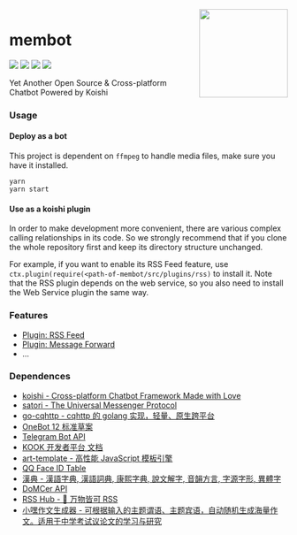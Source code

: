 <img align="right" width="160" src="http://q.qlogo.cn/headimg_dl?dst_uin=1470738407&spec=640">

<h1>
membot
</h1>

<img src="https://img.shields.io/badge/build-passing-brightgreen.svg">
<img src="https://img.shields.io/github/issues/memset0/membot?color=blue">
<img src="https://img.shields.io/github/languages/code-size/memset0/membot?color=blueviolet">
<img src="https://img.shields.io/badge/license-AGPL_V3.0-lightgrey.svg">

Yet Another Open Source & Cross-platform Chatbot Powered by Koishi

### Usage

#### Deploy as a bot

This project is dependent on `ffmpeg` to handle media files, make sure you have it installed.

```shell
yarn
yarn start
```

#### Use as a koishi plugin

In order to make development more convenient, there are various complex calling relationships in its code. So we strongly recommend that if you clone the whole repository first and keep its directory structure unchanged.

For example, if you want to enable its RSS Feed feature, use `ctx.plugin(require(<path-of-membot/src/plugins/rss)` to install it. Note that the RSS plugin depends on the web service, so you also need to install the Web Service plugin the same way.

### Features

* [Plugin: RSS Feed](./src/plugins/rss)
* [Plugin: Message Forward](./src/plugins/forward)
* ...

### Dependences

* [koishi - Cross-platform Chatbot Framework Made with Love](https://github.com/koishijs/koishi)
* [satori - The Universal Messenger Protocol](https://github.com/satorijs/satori)
* [go-cqhttp - cqhttp 的 golang 实现，轻量、原生跨平台](https://github.com/Mrs4s/go-cqhttp)
* [OneBot 12 标准草案](https://12.onebot.dev/)
* [Telegram Bot API](https://core.telegram.org/bots/api)
* [KOOK 开发者平台 文档](https://developer.kookapp.cn/doc/intro)
* [art-template - 高性能 JavaScript 模板引擎](https://aui.github.io/art-template/)
* [QQ Face ID Table](https://qq-face.vercel.app/)
* [漢典 - 漢語字典, 漢語詞典, 康熙字典, 說文解字, 音韻方言, 字源字形, 異體字](https://www.zdic.net)
* [DoMCer API](http://api.domcer.com/)
* [RSS Hub - 🍰 万物皆可 RSS](https://docs.rsshub.app/)
* [小嘿作文生成器 - 可根据输入的主题谓语、主题宾语，自动随机生成海量作文。适用于中学考试议论文的学习与研究](https://zuowen.jackjyq.com/)
<!-- * [王斌给您对对联 -_-!](https://ai.binwang.me/couplet/) -->
<!-- * [文学网 - 文言文字典](https://wyw.hwxnet.com/) -->